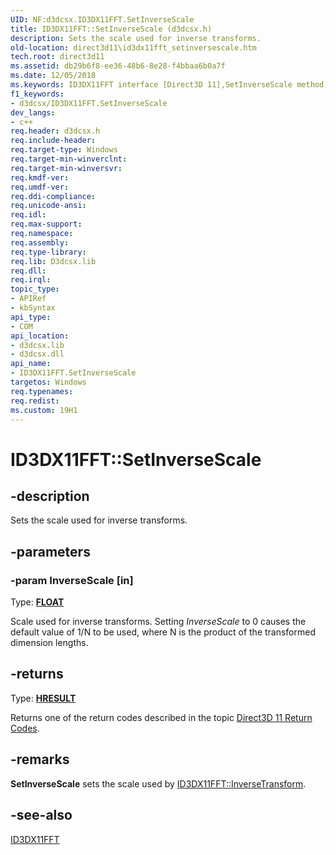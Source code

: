 ```yaml
---
UID: NF:d3dcsx.ID3DX11FFT.SetInverseScale
title: ID3DX11FFT::SetInverseScale (d3dcsx.h)
description: Sets the scale used for inverse transforms.
old-location: direct3d11\id3dx11fft_setinversescale.htm
tech.root: direct3d11
ms.assetid: db29b6f8-ee36-48b6-8e28-f4bbaa6b0a7f
ms.date: 12/05/2018
ms.keywords: ID3DX11FFT interface [Direct3D 11],SetInverseScale method, ID3DX11FFT.SetInverseScale, ID3DX11FFT::SetInverseScale, SetInverseScale, SetInverseScale method [Direct3D 11], SetInverseScale method [Direct3D 11],ID3DX11FFT interface, d3dcsx/ID3DX11FFT::SetInverseScale, direct3d11.id3dx11fft_setinversescale, e2fd7d2b-bce2-191f-6387-e478c2a535fb
f1_keywords:
- d3dcsx/ID3DX11FFT.SetInverseScale
dev_langs:
- c++
req.header: d3dcsx.h
req.include-header: 
req.target-type: Windows
req.target-min-winverclnt: 
req.target-min-winversvr: 
req.kmdf-ver: 
req.umdf-ver: 
req.ddi-compliance: 
req.unicode-ansi: 
req.idl: 
req.max-support: 
req.namespace: 
req.assembly: 
req.type-library: 
req.lib: D3dcsx.lib
req.dll: 
req.irql: 
topic_type:
- APIRef
- kbSyntax
api_type:
- COM
api_location:
- d3dcsx.lib
- d3dcsx.dll
api_name:
- ID3DX11FFT.SetInverseScale
targetos: Windows
req.typenames: 
req.redist: 
ms.custom: 19H1
---
```


# ID3DX11FFT::SetInverseScale


## -description


Sets the scale used for inverse transforms.


## -parameters




### -param InverseScale [in]

Type: <b><a href="https://docs.microsoft.com/windows/desktop/WinProg/windows-data-types">FLOAT</a></b>

Scale used for inverse transforms.  Setting <i>InverseScale</i> to 0 causes the default value of 1/N to be used, 
          where N is the product of the transformed dimension lengths.


## -returns



Type: <b><a href="/windows/win32/com/structure-of-com-error-codes">HRESULT</a></b>

Returns one of the return codes described in the topic <a href="https://docs.microsoft.com/windows/desktop/direct3d11/d3d11-graphics-reference-returnvalues">Direct3D 11 Return Codes</a>.




## -remarks



<b>SetInverseScale</b> sets the scale used by <a href="https://docs.microsoft.com/windows/desktop/api/d3dcsx/nf-d3dcsx-id3dx11fft-inversetransform">ID3DX11FFT::InverseTransform</a>.




## -see-also




<a href="https://docs.microsoft.com/windows/desktop/api/d3dcsx/nn-d3dcsx-id3dx11fft">ID3DX11FFT</a>
 

 

